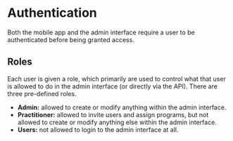 # Authentication

Both the mobile app and the admin interface require a user to be authenticated
before being granted access.

## Roles

Each user is given a role, which primarily are used to control what that user
is allowed to do in the admin interface (or directly via the API). There are
three pre-defined roles.

- **Admin:** allowed to create or modify anything within the admin interface.
- **Practitioner:** allowed to invite users and assign programs, but not allowed to
create or modify anything else within the admin interface.
- **Users:** not allowed to login to the admin interface at all.
